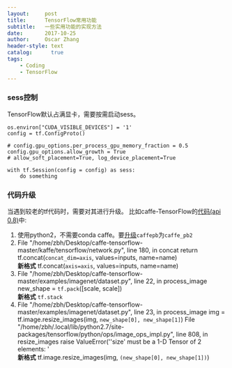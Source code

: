 ```yaml
---
layout:     post
title:      TensorFlow常用功能
subtitle:   一些实用功能的实现方法
date:       2017-10-25
author:     Oscar Zhang
header-style: text
catalog:      true
tags:
    - Coding
    - TensorFlow
---
```


### sess控制
TensorFlow默认占满显卡，需要按需启动sess。

    os.environ["CUDA_VISIBLE_DEVICES"] = '1'         
    config = tf.ConfigProto()  

    # config.gpu_options.per_process_gpu_memory_fraction = 0.5
    config.gpu_options.allow_growth = True
    # allow_soft_placement=True, log_device_placement=True    

    with tf.Session(config = config) as sess:
        do something
        
### 代码升级
当遇到较老的tf代码时，需要对其进行升级。
比如caffe-TensorFlow的[代码(api 0.8)](https://github.com/ethereon/caffe-tensorflow)中:     
1. 使用python2，不需要conda caffe。要[升级](https://github.com/ethereon/caffe-tensorflow/issues/114)`caffepb`为`caffe_pb2`
2. File "/home/zbh/Desktop/caffe-tensorflow-master/kaffe/tensorflow/network.py", line 180, in concat
    return tf.concat(`concat_dim=axis`, values=inputs, name=name)         
    **新格式** tf.concat(`axis=axis`, values=inputs, name=name)
3. File "/home/zbh/Desktop/caffe-tensorflow-master/examples/imagenet/dataset.py", line 22, in process_image
    new_shape = `tf.pack`([scale, scale])       
    **新格式** `tf.stack`
4. File "/home/zbh/Desktop/caffe-tensorflow-master/examples/imagenet/dataset.py", line 23, in process_image
    img = tf.image.resize_images(img, `new_shape[0], new_shape[1]`)
   File "/home/zbh/.local/lib/python2.7/site-packages/tensorflow/python/ops/image_ops_impl.py", line 808, in resize_images
    raise ValueError('\'size\' must be a 1-D Tensor of 2 elements: '        
    **新格式** tf.image.resize_images(img, `(new_shape[0], new_shape[1])`)



